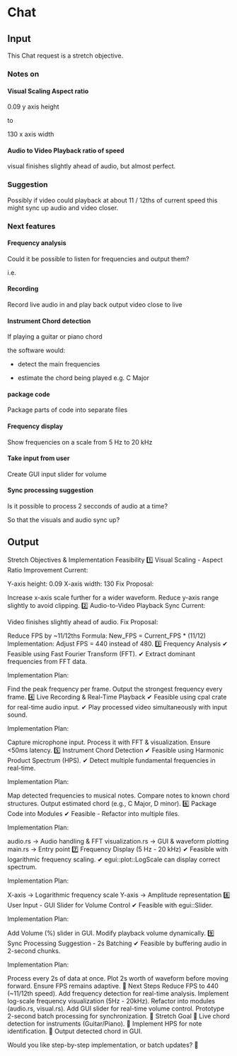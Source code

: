 # Chat

## Input

This Chat request is a stretch objective.

### Notes on

#### Visual Scaling Aspect ratio

0.09 y axis height

to

130 x axis width

#### Audio to Video Playback ratio of speed

visual finishes slightly ahead of audio, but almost perfect.

### Suggestion

Possibly if video could playback at about 11 / 12ths of current speed
this might sync up audio and video closer.

### Next features

#### Frequency analysis

Could it be possible to listen for frequencies and output them?

i.e.

#### Recording

Record live audio in and play back output video close to live

#### Instrument Chord detection

If playing a guitar or piano chord

the software would:

- detect the main frequencies

- estimate the chord being played e.g. C Major

#### package code

Package parts of code into separate files

#### Frequency display

Show frequencies on a scale from 5 Hz to 20 kHz

#### Take input from user

Create GUI input slider for volume

#### Sync processing suggestion

Is it possible to process 2 secconds of audio at a time?

So that the visuals and audio sync up?

## Output

Stretch Objectives & Implementation Feasibility
1️⃣ Visual Scaling - Aspect Ratio Improvement
Current:

Y-axis height: 0.09
X-axis width: 130
Fix Proposal:

Increase x-axis scale further for a wider waveform.
Reduce y-axis range slightly to avoid clipping.
2️⃣ Audio-to-Video Playback Sync
Current:

Video finishes slightly ahead of audio.
Fix Proposal:

Reduce FPS by ~11/12ths
Formula: New_FPS = Current_FPS * (11/12)
Implementation: Adjust FPS = 440 instead of 480.
3️⃣ Frequency Analysis
✔ Feasible using Fast Fourier Transform (FFT).
✔ Extract dominant frequencies from FFT data.

Implementation Plan:

Find the peak frequency per frame.
Output the strongest frequency every frame.
4️⃣ Live Recording & Real-Time Playback
✔ Feasible using cpal crate for real-time audio input.
✔ Play processed video simultaneously with input sound.

Implementation Plan:

Capture microphone input.
Process it with FFT & visualization.
Ensure <50ms latency.
5️⃣ Instrument Chord Detection
✔ Feasible using Harmonic Product Spectrum (HPS).
✔ Detect multiple fundamental frequencies in real-time.

Implementation Plan:

Map detected frequencies to musical notes.
Compare notes to known chord structures.
Output estimated chord (e.g., C Major, D minor).
6️⃣ Package Code into Modules
✔ Feasible - Refactor into multiple files.

Implementation Plan:

audio.rs → Audio handling & FFT
visualization.rs → GUI & waveform plotting
main.rs → Entry point
7️⃣ Frequency Display (5 Hz - 20 kHz)
✔ Feasible with logarithmic frequency scaling.
✔ egui::plot::LogScale can display correct spectrum.

Implementation Plan:

X-axis → Logarithmic frequency scale
Y-axis → Amplitude representation
8️⃣ User Input - GUI Slider for Volume Control
✔ Feasible with egui::Slider.

Implementation Plan:

Add Volume (%) slider in GUI.
Modify playback volume dynamically.
9️⃣ Sync Processing Suggestion - 2s Batching
✔ Feasible by buffering audio in 2-second chunks.

Implementation Plan:

Process every 2s of data at once.
Plot 2s worth of waveform before moving forward.
Ensure FPS remains adaptive.
📌 Next Steps
Reduce FPS to 440 (~11/12th speed).
Add frequency detection for real-time analysis.
Implement log-scale frequency visualization (5Hz - 20kHz).
Refactor into modules (audio.rs, visual.rs).
Add GUI slider for real-time volume control.
Prototype 2-second batch processing for synchronization.
🚀 Stretch Goal
🎯 Live chord detection for instruments (Guitar/Piano).
🎯 Implement HPS for note identification.
🎯 Output detected chord in GUI.

Would you like step-by-step implementation, or batch updates? 🚀

